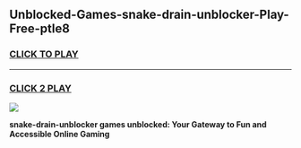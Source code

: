 
## Unblocked-Games-snake-drain-unblocker-Play-Free-ptle8
<h3>
<a href="https://premium76.site?title=snake-drain-unblocker&ref=21A">CLICK TO PLAY</a></h3>
<hr>

<h3>
<a href="https://premium76.site?title=snake-drain-unblocker&ref=21A">CLICK 2 PLAY</a>
  
</h3>

<a href="https://premium76.site?title=snake-drain-unblocker&ref=21A"><img src="https://clearcache.store/games.png"></a>


**snake-drain-unblocker games unblocked: Your Gateway to Fun and Accessible Online Gaming**
